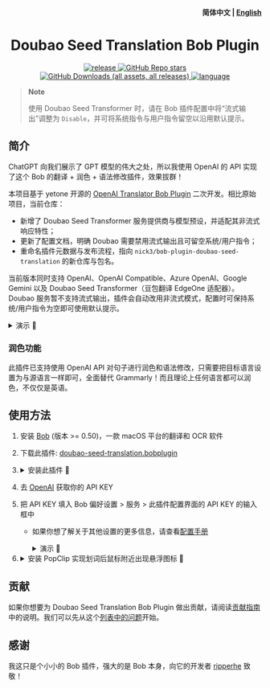 <h4 align="right">
  <strong>简体中文</strong> | <a href="https://github.com/nick3/bob-plugin-doubao-seed-translation/blob/main/docs/README_EN.md">English</a>
</h4>

<div>
  <h1 align="center">Doubao Seed Translation Bob Plugin</h1>
  <p align="center">
    <a href="https://github.com/nick3/bob-plugin-doubao-seed-translation/releases" target="_blank">
        <img alt="release" src="https://github.com/nick3/bob-plugin-doubao-seed-translation/actions/workflows/release.yaml/badge.svg">
    </a>
    <a href="https://github.com/nick3/bob-plugin-doubao-seed-translation/releases">
        <img alt="GitHub Repo stars" src="https://img.shields.io/github/stars/nick3/bob-plugin-doubao-seed-translation?style=flat">
    </a>
    <a href="https://github.com/nick3/bob-plugin-doubao-seed-translation/releases">
        <img alt="GitHub Downloads (all assets, all releases)" src="https://img.shields.io/github/downloads/nick3/bob-plugin-doubao-seed-translation/total">
    </a>
    <a href="https://github.com/nick3/bob-plugin-doubao-seed-translation/releases">
        <img alt="language" src="https://img.shields.io/badge/language-TypeScript-brightgreen?style=flat&color=blue">
    </a>
  </p>
</div>

> **Note**
>
> 使用 Doubao Seed Transformer 时，请在 Bob 插件配置中将“流式输出”调整为 `Disable`，并可将系统指令与用户指令留空以沿用默认提示。

## 简介

ChatGPT 向我们展示了 GPT 模型的伟大之处，所以我使用 OpenAI 的 API 实现了这个 Bob 的翻译 + 润色 + 语法修改插件，效果拔群！

本项目基于 yetone 开源的 [OpenAI Translator Bob Plugin](https://github.com/openai-translator/bob-plugin-openai-translator) 二次开发。相比原始项目，当前仓库：
- 新增了 Doubao Seed Transformer 服务提供商与模型预设，并适配其非流式响应特性；
- 更新了配置文档，明确 Doubao 需要禁用流式输出且可留空系统/用户指令；
- 重命名插件元数据与发布流程，指向 `nick3/bob-plugin-doubao-seed-translation` 的新仓库与包名。

当前版本同时支持 OpenAI、OpenAI Compatible、Azure OpenAI、Google Gemini 以及 Doubao Seed Transformer（豆包翻译 EdgeOne 适配器）。Doubao 服务暂不支持流式输出，插件会自动改用非流式模式，配置时可保持系统/用户指令为空即可使用默认提示。

<details>

<summary>演示 👀</summary>

![演示](https://user-images.githubusercontent.com/1206493/221086195-f1ed941d-4dfa-4aa0-9d47-56c258a8f854.gif)

</details>


### 润色功能

此插件已支持使用 OpenAI API 对句子进行润色和语法修改，只需要把目标语言设置为与源语言一样即可，全面替代 Grammarly！而且理论上任何语言都可以润色，不仅仅是英语。

## 使用方法

1. 安装 [Bob](https://bobtranslate.com/guide/#%E5%AE%89%E8%A3%85) (版本 >= 0.50)，一款 macOS 平台的翻译和 OCR 软件

2. 下载此插件: [doubao-seed-translation.bobplugin](https://github.com/nick3/bob-plugin-doubao-seed-translation/releases/latest)

3. <details>

    <summary>安装此插件 👀</summary>

    ![安装步骤](https://user-images.githubusercontent.com/1206493/219937302-6be8d362-1520-4906-b8d6-284d01012837.gif)

   </details>

4. 去 [OpenAI](https://platform.openai.com/account/api-keys) 获取你的 API KEY

5. 把 API KEY 填入 Bob 偏好设置 > 服务 > 此插件配置界面的 API KEY 的输入框中
    - 如果你想了解关于其他设置的更多信息，请查看[配置手册](./docs/configuration_manual_CN.md)

        <details>

        <summary>演示 👀</summary>

        ![设置步骤](https://user-images.githubusercontent.com/1206493/219937398-8e5bb8d2-7dc8-404a-96e7-a937e08c939f.gif)

        </details>


6. <details>

   <summary>安装 PopClip 实现划词后鼠标附近出现悬浮图标 👀</summary>

   [![PopClip](https://user-images.githubusercontent.com/1206493/219933584-d0c2b6cf-8fa0-40a6-858f-8f4bf05f38ef.gif)](https://bobtranslate.com/guide/integration/popclip.html)

   </details>

## 贡献

如果你想要为 Doubao Seed Translation Bob Plugin 做出贡献，请阅读[贡献指南](.github/contributing.md)中的说明。我们可以先从这个[列表中的问题](https://github.com/nick3/bob-plugin-doubao-seed-translation/contribute)开始。

## 感谢

我这只是个小小的 Bob 插件，强大的是 Bob 本身，向它的开发者 [ripperhe](https://github.com/ripperhe) 致敬！

<!--
<a href="https://api.gitsponsors.com/api/badge/link?p=CCTAcO52X68ppJ/My08020IxahBsfD6PUbrqKuOwPrq9S62VS6Ws2GohPnu+c7iLZCl1VMGgi9XUBFCbUqSf5Tu5kxKOygBDoLTUpUqbpET/qDO3asPc9qXuWMW4025U5MHsXaE0VScm35uM38/z0w==">
  <img src="https://api.gitsponsors.com/api/badge/img?id=603668088" height="90">
</a>
-->
